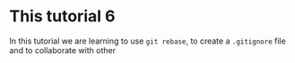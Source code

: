 # This tutorial 6

In this tutorial we are learning to use `git rebase`, to create a `.gitignore` file and to collaborate with other
